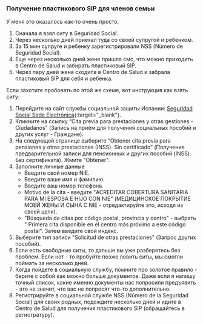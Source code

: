 ### Получение пластикового SIP для членов семьи

У меня это оказалось как-то очень просто.

1. Сначала я взял ситу в Seguridad Social.
2. Через несколько дней приехал туда со своей супругой и ребенком.
3. За 15 мин супруге и ребенку зарегистрировали NSS (Número de Seguridad
   Social).
4. Еще через несколько дней жене пришла смс, что можно приходить в Centro de
   Salud и забирать пластиковый SIP.
5. Через пару дней жена сходила в Centro de Salud и забрала пластиковый SIP
   для себя и ребенка.

Если захотите пробовать по этой же схеме, вот инструкция как взять ситу:

1. Перейдите на сайт службы социальной защиты
   Испании: [Seguridad Social Sede Electrónica](https://sede.seg-social.gob.es/wps/portal/sede/sede/Inicio){:target="_blank"}.
2. Кликните на ссылку “Cita previa para prestaciones y otras gestiones -
   Ciudadanos” (Запись на приём для получения социальных пособий и
   других услуг - Граждане).
3. На следующей странице выберите “Obtener cita previa para pensiones y otras
   prestaciones (INSS). Sin certificado” (Получение
   предварительной записи для пенсионных и других пособий (INSS). Без
   сертификата). Жмите "Obtener".
4. Заполните личные данные
    - Введите свой номер NIE.
    - Введите ваше имя и фамилию.
    - Введите ваш номер телефона.
    - Motivo de la cita - введите "ACREDITAR COBERTURA SANITARIA PARA MI
      ESPOSA E HIJO CON NIE" (МЕДИЦИНСКОЕ ПОКРЫТИЕ МОЕЙ ЖЕНЫ И СЫНА С
      NIE - отредактируйте это, исходя из своей цели).
    - "Búsqueda de citas por código postal, provincia y centro" - выбрать "
      Primera cita disponible en el centro más próximo a este código
      postal". Затем введите свой индекс.
5. Выберите тип записи "Solicitud de otras prestaciones" (Запрос других
   пособий).
6. Если есть свободные ситы, то дальше вы уже разберетесь без проблем. Если
   нет - то пробуйте позже ловить ситы, мы смогли поймать за
   несколько дней.
7. Когда пойдете в социальную службу, помните про золотое правило - берите с
   собой как можно больше документов. Даже если я напишу точный
   список, какие именно документы нас попросили предъявить - это не значит,
   что вас не попросят что-то дополнительно.
8. Регистрируйте в социальной службе NSS (Número de la Seguridad Social) для
   своих родных, подождите несколько дней и идите в Centro de
   Salud для получения пластикового SIP (обращайтесь в регистратуру).
